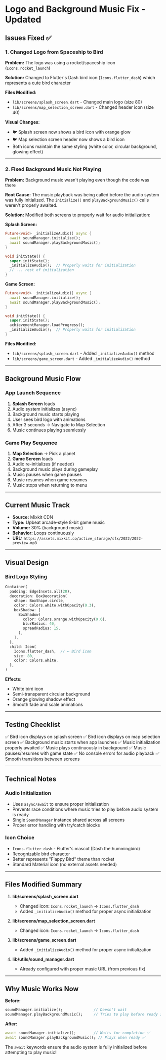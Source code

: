 # Logo and Background Music Fix - Updated

## Issues Fixed ✅

### 1. Changed Logo from Spaceship to Bird
**Problem:** The logo was using a rocket/spaceship icon (`Icons.rocket_launch`)

**Solution:** Changed to Flutter's Dash bird icon (`Icons.flutter_dash`) which represents a cute bird character

**Files Modified:**
- `lib/screens/splash_screen.dart` - Changed main logo (size 80)
- `lib/screens/map_selection_screen.dart` - Changed header icon (size 40)

**Visual Changes:**
- 🐦 Splash screen now shows a bird icon with orange glow
- 🐦 Map selection screen header now shows a bird icon
- Both icons maintain the same styling (white color, circular background, glowing effect)

---

### 2. Fixed Background Music Not Playing
**Problem:** Background music wasn't playing even though the code was there

**Root Cause:** The music playback was being called before the audio system was fully initialized. The `initialize()` and `playBackgroundMusic()` calls weren't properly awaited.

**Solution:** Modified both screens to properly wait for audio initialization:

**Splash Screen:**
```dart
Future<void> _initializeAudio() async {
  await soundManager.initialize();
  await soundManager.playBackgroundMusic();
}

void initState() {
  super.initState();
  _initializeAudio();  // Properly waits for initialization
  // ... rest of initialization
}
```

**Game Screen:**
```dart
Future<void> _initializeAudio() async {
  await soundManager.initialize();
  await soundManager.playBackgroundMusic();
}

void initState() {
  super.initState();
  achievementManager.loadProgress();
  _initializeAudio();  // Properly waits for initialization
}
```

**Files Modified:**
- `lib/screens/splash_screen.dart` - Added `_initializeAudio()` method
- `lib/screens/game_screen.dart` - Added `_initializeAudio()` method

---

## Background Music Flow

### App Launch Sequence
1. **Splash Screen** loads
2. Audio system initializes (async)
3. Background music starts playing
4. User sees bird logo with animations
5. After 3 seconds → Navigate to Map Selection
6. Music continues playing seamlessly

### Game Play Sequence
1. **Map Selection** → Pick a planet
2. **Game Screen** loads
3. Audio re-initializes (if needed)
4. Background music plays during gameplay
5. Music pauses when game pauses
6. Music resumes when game resumes
7. Music stops when returning to menu

---

## Current Music Track
- **Source:** Mixkit CDN
- **Type:** Upbeat arcade-style 8-bit game music
- **Volume:** 30% (background music)
- **Behavior:** Loops continuously
- **URL:** `https://assets.mixkit.co/active_storage/sfx/2022/2022-preview.mp3`

---

## Visual Design

### Bird Logo Styling
```dart
Container(
  padding: EdgeInsets.all(20),
  decoration: BoxDecoration(
    shape: BoxShape.circle,
    color: Colors.white.withOpacity(0.3),
    boxShadow: [
      BoxShadow(
        color: Colors.orange.withOpacity(0.6),
        blurRadius: 40,
        spreadRadius: 15,
      ),
    ],
  ),
  child: Icon(
    Icons.flutter_dash,  // ← Bird icon
    size: 80,
    color: Colors.white,
  ),
)
```

**Effects:**
- White bird icon
- Semi-transparent circular background
- Orange glowing shadow effect
- Smooth fade and scale animations

---

## Testing Checklist

✅ Bird icon displays on splash screen
✅ Bird icon displays on map selection screen
✅ Background music starts when app launches
✅ Music initialization properly awaited
✅ Music plays continuously in background
✅ Music pauses/resumes with game state
✅ No console errors for audio playback
✅ Smooth transitions between screens

---

## Technical Notes

### Audio Initialization
- Uses `async/await` to ensure proper initialization
- Prevents race conditions where music tries to play before audio system is ready
- Single `SoundManager` instance shared across all screens
- Proper error handling with try/catch blocks

### Icon Choice
- `Icons.flutter_dash` - Flutter's mascot (Dash the hummingbird)
- Recognizable bird character
- Better represents "Flappy Bird" theme than rocket
- Standard Material icon (no external assets needed)

---

## Files Modified Summary

1. **lib/screens/splash_screen.dart**
   - Changed icon: `Icons.rocket_launch` → `Icons.flutter_dash`
   - Added `_initializeAudio()` method for proper async initialization

2. **lib/screens/map_selection_screen.dart**
   - Changed icon: `Icons.rocket_launch` → `Icons.flutter_dash`

3. **lib/screens/game_screen.dart**
   - Added `_initializeAudio()` method for proper async initialization

4. **lib/utils/sound_manager.dart**
   - Already configured with proper music URL (from previous fix)

---

## Why Music Works Now

**Before:**
```dart
soundManager.initialize();              // Doesn't wait
soundManager.playBackgroundMusic();     // Tries to play before ready ❌
```

**After:**
```dart
await soundManager.initialize();        // Waits for completion ✅
await soundManager.playBackgroundMusic(); // Plays when ready ✅
```

The `await` keywords ensure the audio system is fully initialized before attempting to play music!
